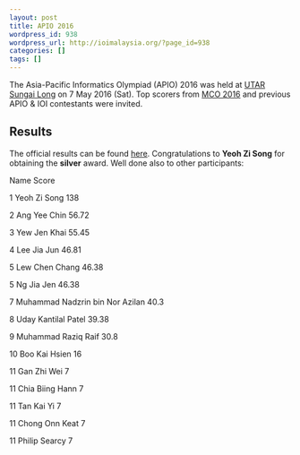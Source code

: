 ```yaml
---
layout: post
title: APIO 2016
wordpress_id: 938
wordpress_url: http://ioimalaysia.org/?page_id=938
categories: []
tags: []
---
```

The Asia-Pacific Informatics Olympiad (APIO) 2016 was held at [UTAR Sungai Long][0] on 7 May 2016 (Sat). Top scorers from [MCO 2016][1] and previous APIO & IOI contestants were invited.


## Results
The official results can be found [here][2]. Congratulations to **Yeoh Zi Song** for obtaining the **silver** award. Well done also to other participants:





Name
Score



1
Yeoh Zi Song
138



2
Ang Yee Chin
56.72



3
Yew Jen Khai
55.45



4
Lee Jia Jun
46.81



5
Lew Chen Chang
46.38



5
Ng Jia Jen
46.38



7
Muhammad Nadzrin bin Nor Azilan
40.3



8
Uday Kantilal Patel
39.38



9
Muhammad Raziq Raif
30.8



10
Boo Kai Hsien
16



11
Gan Zhi Wei
7



11
Chia Biing Hann
7



11
Tan Kai Yi
7



11
Chong Onn Keat
7



11
Philip Searcy
7





[0]: http://www.utar.edu.my/econtent_subtab.jsp?fcatid=1&fcontentid=3927&f2ndcontentid=881
[1]: http://ioimalaysia.org/competitions/malaysian-computing-olympiad/mco-2016/
[2]: http://apio2016.org/results/

